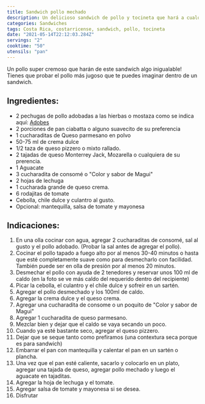 ```yaml
---
title: Sandwich pollo mechado
description: Un delicioso sandwich de pollo y tocineta que hará a cualquiera caer en tentación.
categories: Sandwiches
tags: Costa Rica, costarricense, sandwich, pollo, tocineta
date: "2021-05-14T22:12:03.284Z"
servings: "2"
cooktime: "50"
utensils: "pan"
---
```


Un pollo super cremoso que harán de este sandwich algo inigualable! Tienes que probar el pollo más jugoso que te puedes imaginar dentro de un sandwich.

## Ingredientes:
- 2 pechugas de pollo adobadas a las hierbas o mostaza como se indica aquí: [Adobes](/Adobes/#pollo-hierbas)
- 2 porciones de pan ciabatta o alguno suavecito de su preferencia
- 1 cucharaditas de Queso parmesano en polvo
- 50-75 ml de crema dulce
- 1/2 taza de queso pizzero o mixto rallado.
- 2 tajadas de queso Monterrey Jack, Mozarella o cualquiera de su prerencia.
- 1 Aguacate
- 3 cucharadita de consomé o "Color y sabor de Magui"
- 2 hojas de lechuga
- 1 cucharada grande de queso crema.
- 6 rodajitas de tomate
- Cebolla, chile dulce y culantro al gusto.
- Opcional: mantequilla, salsa de tomate y mayonesa

## Indicaciones:

1. En una olla cocinar con agua, agregar 2 cucharaditas de consomé, sal al gusto y el pollo adobado. (Probar la sal antes de agregar el pollo).
2. Cocinar el pollo tapado a fuego alto por al menos 30-40 minutos o hasta que esté completamente suave como para desmecharlo con facilidad. También puede ser en olla de presión por al menos 20 minutos.
3. Desmechar el pollo con ayuda de 2 tenedores  y reservar unos 100 ml de caldo (en la foto se ve más caldo del requerido dentro del recipiente)
4. Picar la cebolla, el culantro y el chile dulce y sofreír en un sartén.
5. Agregar el pollo desmechado y los 100ml de caldo.
6. Agregar la crema dulce y el queso crema.
7. Agregar una cucharadita de consome o un poquito de "Color y sabor de Magui"
8. Agregar 1 cucharadita de queso parmesano.
9. Mezclar bien y dejar que el caldo se vaya secando un poco.
10. Cuando ya esté bastante seco, agregar el queso pizzero.
11. Dejar que se seque tanto como prefiramos (una contextura seca porque es para sandwich)
12. Embarrar el pan con mantequilla y calentar el pan en un sartén o plancha.
13. Una vez que el pan esté caliente, sacarlo y colocarlo en un plato, agregar una tajada de queso, agregar pollo mechado y luego el aguacate en tajaditas.
14. Agregar la hoja de lechuga y el tomate.
15. Agregar salsa de tomate y mayonesa si se desea.
16. Disfrutar

